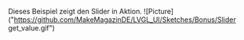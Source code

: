 Dieses Beispiel zeigt den Slider in Aktion.
![Picture]("https://github.com/MakeMagazinDE/LVGL_UI/Sketches/Bonus/Slider get_value.gif")
